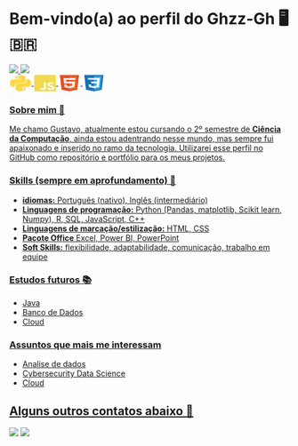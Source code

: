 # Bem-vindo(a) ao perfil do Ghzz-Gh 🖥️🇧🇷

 <div>
   <a href="https://github.com/Ghzz-Gh">
   <img height="180em" src="https://github-readme-stats.vercel.app/api?username=Ghzz-Gh&show_icons=true&theme=tokyonight&include_all_commits=true&count_private=true"/>
   <img height="180em" src="https://github-readme-stats.vercel.app/api/top-langs/?username=Ghzz-Gh&layout=compact&langs_count=6&theme=tokyonight"/>
</div>
    
<div style="display: inline_block">
  <img align="center" alt="py" height="30" width="40" src="https://raw.githubusercontent.com/devicons/devicon/master/icons/python/python-plain.svg">
  <img align="center" alt="Js" height="30" width="40" src="https://raw.githubusercontent.com/devicons/devicon/master/icons/javascript/javascript-plain.svg">
  <img align="center" alt="HTML" height="30" width="40" src="https://raw.githubusercontent.com/devicons/devicon/master/icons/html5/html5-original.svg">
  <img align="center" alt="CSS" height="30" width="40" src="https://raw.githubusercontent.com/devicons/devicon/master/icons/css3/css3-original.svg">
</div>

### Sobre mim 👤	
Me chamo Gustavo, atualmente estou cursando o 2º semestre de **Ciência da Computação**, ainda estou adentrando nesse mundo, mas sempre fui apaixonado e inserido no ramo da tecnologia. Utilizarei esse perfil no GitHub como repositório e portfólio para os meus projetos.  

### Skills (sempre em aprofundamento) 🔎
* **idiomas:** Português (nativo), Inglês (intermediário)
* **Linguagens de programação:** Python (Pandas, matplotlib, Scikit learn, Numpy), R, SQL, JavaScript, C++
* **Linguagens de marcação/estilização:** HTML, CSS
* **Pacote Office** Excel, Power BI, PowerPoint
* **Soft Skills:** flexibilidade, adaptabilidade, comunicação, trabalho em equipe

### Estudos futuros 📚
* Java
* Banco de Dados
* Cloud

### Assuntos que mais me interessam 
* Analise de dados
* Cybersecurity Data Science
* Cloud

## Alguns outros contatos abaixo 📨
<div>
  <a href="https://www.linkedin.com/in/GustavoSantosGSDEV" target="_blank"><img src="https://img.shields.io/badge/-LinkedIn-%230077B5?style=for-the-badge&logo=linkedin&logoColor=white" target="_blank"></a> 
  <a href = "mailto:contatogustavosantosgs@gmail.com"><img src="https://img.shields.io/badge/-Gmail-%23333?style=for-the-badge&logo=gmail&logoColor=white" target="_blank"></a>
</div>
